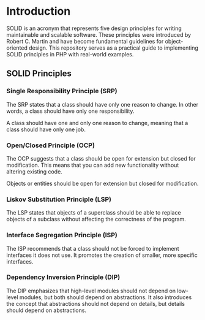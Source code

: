 # Introduction
SOLID is an acronym that represents five design principles for writing maintainable and scalable software. These principles were introduced by Robert C. Martin and have become fundamental guidelines for object-oriented design. This repository serves as a practical guide to implementing SOLID principles in PHP with real-world examples.

## SOLID Principles

### Single Responsibility Principle (SRP)
The SRP states that a class should have only one reason to change. In other words, a class should have only one responsibility.

A class should have one and only one reason to change, meaning that a class should have only one job.

### Open/Closed Principle (OCP)
The OCP suggests that a class should be open for extension but closed for modification. This means that you can add new functionality without altering existing code.

Objects or entities should be open for extension but closed for modification.

### Liskov Substitution Principle (LSP)
The LSP states that objects of a superclass should be able to replace objects of a subclass without affecting the correctness of the program.

### Interface Segregation Principle (ISP)
The ISP recommends that a class should not be forced to implement interfaces it does not use. It promotes the creation of smaller, more specific interfaces.

### Dependency Inversion Principle (DIP)
The DIP emphasizes that high-level modules should not depend on low-level modules, but both should depend on abstractions. It also introduces the concept that abstractions should not depend on details, but details should depend on abstractions.
